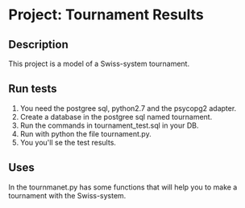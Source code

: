 # Project: Tournament Results
## Description
This project is a model of a Swiss-system tournament.

## Run tests

1. You need the postgree sql, python2.7 and the psycopg2 adapter.
2. Create a database in the postgree sql named tournament.
3. Run the commands in tournament_test.sql in your DB.
4. Run with python the file tournament.py.
5. You you'll se the test results.

## Uses
In the tournmanet.py has some functions that will help you to make a tournament with the Swiss-system.
